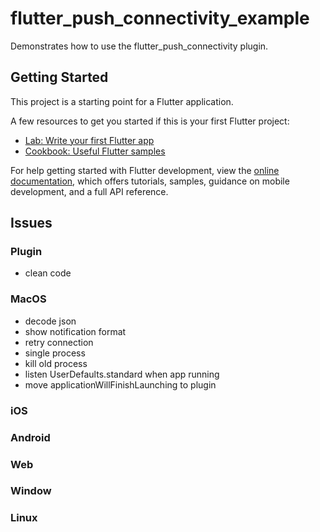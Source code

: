 # flutter_push_connectivity_example

Demonstrates how to use the flutter_push_connectivity plugin.

## Getting Started

This project is a starting point for a Flutter application.

A few resources to get you started if this is your first Flutter project:

- [Lab: Write your first Flutter app](https://docs.flutter.dev/get-started/codelab)
- [Cookbook: Useful Flutter samples](https://docs.flutter.dev/cookbook)

For help getting started with Flutter development, view the
[online documentation](https://docs.flutter.dev/), which offers tutorials,
samples, guidance on mobile development, and a full API reference.

## Issues

### Plugin

- clean code

### MacOS

- decode json
- show notification format
- retry connection
- single process
- kill old process
- listen UserDefaults.standard when app running
- move applicationWillFinishLaunching to plugin

### iOS

### Android

### Web

### Window

### Linux
